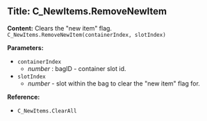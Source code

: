 ## Title: C_NewItems.RemoveNewItem

**Content:**
Clears the "new item" flag.
`C_NewItems.RemoveNewItem(containerIndex, slotIndex)`

**Parameters:**
- `containerIndex`
  - *number* : bagID - container slot id.
- `slotIndex`
  - *number* - slot within the bag to clear the "new item" flag for.

**Reference:**
- `C_NewItems.ClearAll`